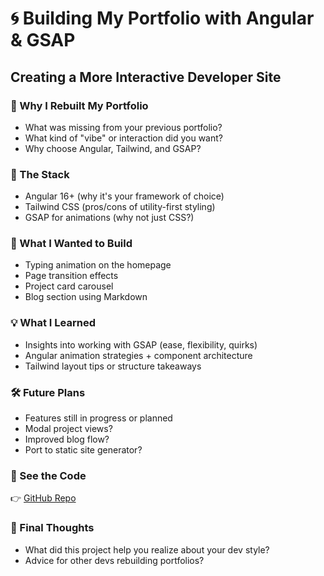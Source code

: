 # 🌀 Building My Portfolio with Angular & GSAP  
## Creating a More Interactive Developer Site

### 🎯 Why I Rebuilt My Portfolio
- What was missing from your previous portfolio?
- What kind of "vibe" or interaction did you want?
- Why choose Angular, Tailwind, and GSAP?

### 🧱 The Stack
- Angular 16+ (why it's your framework of choice)
- Tailwind CSS (pros/cons of utility-first styling)
- GSAP for animations (why not just CSS?)

### 🎨 What I Wanted to Build
- Typing animation on the homepage
- Page transition effects
- Project card carousel
- Blog section using Markdown

### 💡 What I Learned
- Insights into working with GSAP (ease, flexibility, quirks)
- Angular animation strategies + component architecture
- Tailwind layout tips or structure takeaways

### 🛠️ Future Plans
- Features still in progress or planned
- Modal project views?
- Improved blog flow?
- Port to static site generator?

### 🔗 See the Code
👉 [GitHub Repo](https://github.com/yourprofile)

### 🙌 Final Thoughts
- What did this project help you realize about your dev style?
- Advice for other devs rebuilding portfolios?
